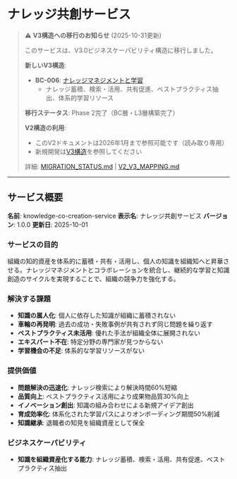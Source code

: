 # ナレッジ共創サービス

> ⚠️ **V3構造への移行のお知らせ** (2025-10-31更新)
>
> このサービスは、V3.0ビジネスケーパビリティ構造に移行しました。
>
> **新しいV3構造**:
> - **BC-006**: [ナレッジマネジメントと学習](../../business-capabilities/BC-006-knowledge-management-and-learning/)
>   - ナレッジ蓄積、検索・活用、共有促進、ベストプラクティス抽出、体系的学習リソース
>
> **移行ステータス**: Phase 2完了（BC層・L3層構築完了）
>
> **V2構造の利用**:
> - このV2ドキュメントは2026年1月まで参照可能です（読み取り専用）
> - 新規開発は[V3構造](../../business-capabilities/BC-006-knowledge-management-and-learning/)を参照してください
>
> 詳細: [MIGRATION_STATUS.md](../../MIGRATION_STATUS.md) | [V2_V3_MAPPING.md](../../V2_V3_MAPPING.md)

---

## サービス概要
**名前**: knowledge-co-creation-service
**表示名**: ナレッジ共創サービス
**バージョン**: 1.0.0
**更新日**: 2025-10-01

### サービスの目的
組織の知的資産を体系的に蓄積・共有・活用し、個人の知識を組織知へと昇華させる。ナレッジマネジメントとコラボレーションを統合し、継続的な学習と知識創造のサイクルを実現することで、組織の競争力を強化する。

### 解決する課題
- **知識の属人化**: 個人に依存した知識が組織に蓄積されない
- **車輪の再発明**: 過去の成功・失敗事例が共有されず同じ問題を繰り返す
- **ベストプラクティス未活用**: 優れた手法が組織全体に展開されない
- **エキスパート不在**: 特定分野の専門家が見つからない
- **学習機会の不足**: 体系的な学習リソースがない

### 提供価値
- **問題解決の迅速化**: ナレッジ検索により解決時間60%短縮
- **品質向上**: ベストプラクティス活用により成果物品質30%向上
- **イノベーション創出**: 知識の組み合わせによる新規アイデア創出
- **育成効率化**: 体系化された学習パスによりオンボーディング期間50%削減
- **知識継承**: 退職者の知見を組織資産として保全

### ビジネスケーパビリティ
- **知識を組織資産化する能力**: ナレッジ蓄積、検索・活用、共有促進、ベストプラクティス抽出
